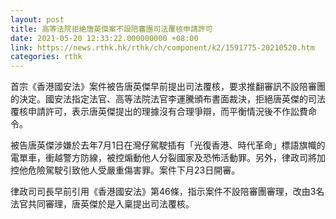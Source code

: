 ```yaml
---
layout: post
title: 高等法院拒絶唐英傑案不設陪審團司法覆核申請許可
date: 2021-05-20 12:33:22.000000000 +08:00
link: https://news.rthk.hk/rthk/ch/component/k2/1591775-20210520.htm
categories: rthk
---
```


首宗《香港國安法》案件被告唐英傑早前提出司法覆核，要求推翻審訊不設陪審團的決定。國安法指定法官、高等法院法官李運騰頒布書面裁決，拒絕唐英傑的司法覆核申請許可，表示唐英傑提出的理據沒有合理爭辯，而平衡情況後不作訟費命令。

被告唐英傑涉嫌於去年7月1日在灣仔駕駛插有「光復香港、時代革命」標語旗幟的電單車，衝越警方防線，被控煽動他人分裂國家及恐怖活動罪。另外，律政司將加控他危險駕駛引致他人受嚴重傷害罪。案件下月23日開審。

律政司司長早前引用《香港國安法》第46條，指示案件不設陪審團審理，改由3名法官共同審理，唐英傑於是入稟提出司法覆核。
